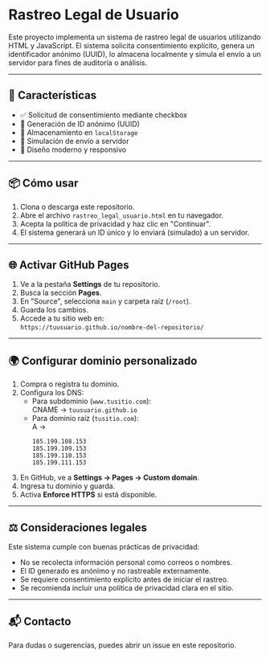 # Rastreo Legal de Usuario

Este proyecto implementa un sistema de rastreo legal de usuarios utilizando HTML y JavaScript. El sistema solicita consentimiento explícito, genera un identificador anónimo (UUID), lo almacena localmente y simula el envío a un servidor para fines de auditoría o análisis.

---

## 🚀 Características

- ✅ Solicitud de consentimiento mediante checkbox
- 🔐 Generación de ID anónimo (UUID)
- 💾 Almacenamiento en `localStorage`
- 📡 Simulación de envío a servidor
- 🎨 Diseño moderno y responsivo

---

## 📦 Cómo usar

1. Clona o descarga este repositorio.
2. Abre el archivo `rastreo_legal_usuario.html` en tu navegador.
3. Acepta la política de privacidad y haz clic en "Continuar".
4. El sistema generará un ID único y lo enviará (simulado) a un servidor.

---

## 🌐 Activar GitHub Pages

1. Ve a la pestaña **Settings** de tu repositorio.
2. Busca la sección **Pages**.
3. En "Source", selecciona `main` y carpeta raíz (`/root`).
4. Guarda los cambios.
5. Accede a tu sitio web en:  
   `https://tuusuario.github.io/nombre-del-repositorio/`

---

## 🌍 Configurar dominio personalizado

1. Compra o registra tu dominio.
2. Configura los DNS:
   - Para subdominio (`www.tusitio.com`):  
     CNAME → `tuusuario.github.io`
   - Para dominio raíz (`tusitio.com`):  
     A →  
     ```
     185.199.108.153
     185.199.109.153
     185.199.110.153
     185.199.111.153
     ```
3. En GitHub, ve a **Settings → Pages → Custom domain**.
4. Ingresa tu dominio y guarda.
5. Activa **Enforce HTTPS** si está disponible.

---

## ⚖️ Consideraciones legales

Este sistema cumple con buenas prácticas de privacidad:

- No se recolecta información personal como correos o nombres.
- El ID generado es anónimo y no rastreable externamente.
- Se requiere consentimiento explícito antes de iniciar el rastreo.
- Se recomienda incluir una política de privacidad clara en el sitio.

---

## 📬 Contacto

Para dudas o sugerencias, puedes abrir un issue en este repositorio.
